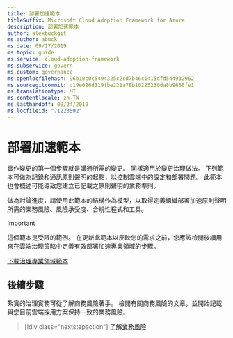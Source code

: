 ```yaml
---
title: 部署加速範本
titleSuffix: Microsoft Cloud Adoption Framework for Azure
description: 部署加速範本
author: alexbuckgit
ms.author: abuck
ms.date: 09/17/2019
ms.topic: guide
ms.service: cloud-adoption-framework
ms.subservice: govern
ms.custom: governance
ms.openlocfilehash: 96b10c0c5494325c2cd7b46c1415dfd544932962
ms.sourcegitcommit: d19e026d119fbe221a78b10225230da8b9666fe1
ms.translationtype: MT
ms.contentlocale: zh-TW
ms.lasthandoff: 09/24/2019
ms.locfileid: "71223592"
---
```

# <a name="deployment-acceleration-template"></a>部署加速範本

實作變更的第一個步驟就是溝通所需的變更。 同樣適用於變更治理做法。 下列範本可做為記錄和通訊原則聲明的起點，以控制雲端中的設定和部署問題。 此範本也會概述可能導致您建立已記載之原則聲明的業務準則。

做為討論進度，請使用此範本的結構作為模型，以取得定義組織部署加速原則聲明所需的業務風險、風險承受度、合規性程式和工具。

> [!IMPORTANT]
> 這個範本是受限的範例。 在更新此範本以反映您的需求之前，您應該檢閱後續用來在雲端治理策略中定義有效部署加速專業領域的步驟。

<!-- markdownlint-disable MD033 -->

 <a href="https://archcenter.blob.core.windows.net/cdn/fusion/governance/Deployment%20Acceleration%20Discipline%20Template.docx">下載治理專業領域範本</a>

<!-- markdownlint-enable MD033 -->

## <a name="next-steps"></a>後續步驟

紮實的治理實務可從了解商務風險著手。 檢閱有關商務風險的文章，並開始記載與您目前雲端採用方案保持一致的業務風險。

> [!div class="nextstepaction"]
> [了解業務風險](./business-risks.md)
